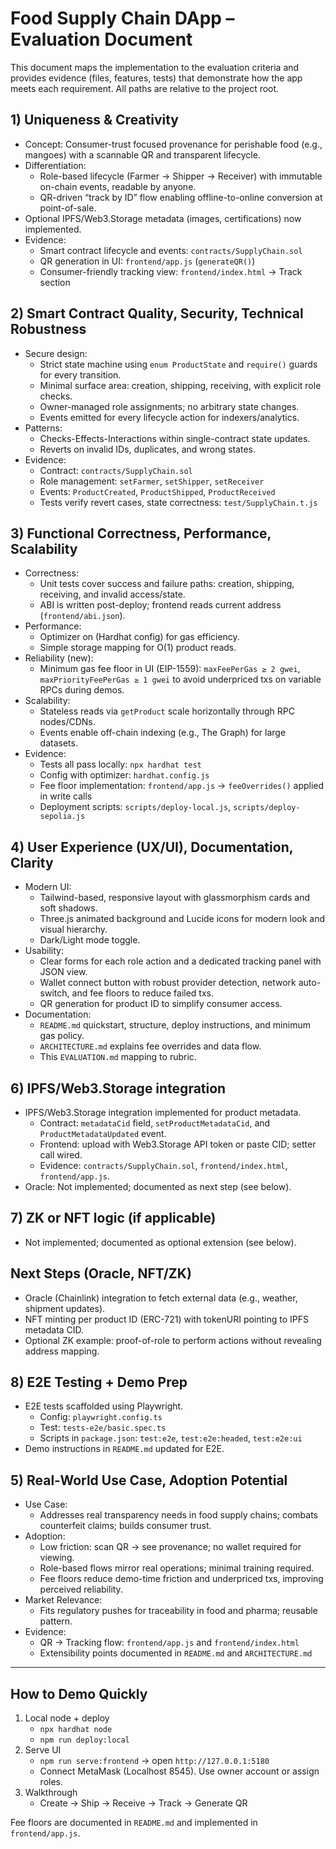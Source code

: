 # Food Supply Chain DApp – Evaluation Document

This document maps the implementation to the evaluation criteria and provides evidence (files, features, tests) that demonstrate how the app meets each requirement. All paths are relative to the project root.

## 1) Uniqueness & Creativity 
- Concept: Consumer-trust focused provenance for perishable food (e.g., mangoes) with a scannable QR and transparent lifecycle.
- Differentiation:
  - Role-based lifecycle (Farmer → Shipper → Receiver) with immutable on-chain events, readable by anyone.
  - QR-driven “track by ID” flow enabling offline-to-online conversion at point-of-sale.
- Optional IPFS/Web3.Storage metadata (images, certifications) now implemented.
- Evidence:
  - Smart contract lifecycle and events: `contracts/SupplyChain.sol`
  - QR generation in UI: `frontend/app.js` (`generateQR()`)
  - Consumer-friendly tracking view: `frontend/index.html` → Track section

## 2) Smart Contract Quality, Security, Technical Robustness
- Secure design:
  - Strict state machine using `enum ProductState` and `require()` guards for every transition.
  - Minimal surface area: creation, shipping, receiving, with explicit role checks.
  - Owner-managed role assignments; no arbitrary state changes.
  - Events emitted for every lifecycle action for indexers/analytics.
- Patterns:
  - Checks-Effects-Interactions within single-contract state updates.
  - Reverts on invalid IDs, duplicates, and wrong states.
- Evidence:
  - Contract: `contracts/SupplyChain.sol`
  - Role management: `setFarmer`, `setShipper`, `setReceiver`
  - Events: `ProductCreated`, `ProductShipped`, `ProductReceived`
  - Tests verify revert cases, state correctness: `test/SupplyChain.t.js`

## 3) Functional Correctness, Performance, Scalability 
- Correctness:
  - Unit tests cover success and failure paths: creation, shipping, receiving, and invalid access/state.
  - ABI is written post-deploy; frontend reads current address (`frontend/abi.json`).
- Performance:
  - Optimizer on (Hardhat config) for gas efficiency.
  - Simple storage mapping for O(1) product reads.
- Reliability (new):
  - Minimum gas fee floor in UI (EIP-1559): `maxFeePerGas ≥ 2 gwei`, `maxPriorityFeePerGas ≥ 1 gwei` to avoid underpriced txs on variable RPCs during demos.
- Scalability:
  - Stateless reads via `getProduct` scale horizontally through RPC nodes/CDNs.
  - Events enable off-chain indexing (e.g., The Graph) for large datasets.
- Evidence:
  - Tests all pass locally: `npx hardhat test`
  - Config with optimizer: `hardhat.config.js`
  - Fee floor implementation: `frontend/app.js` → `feeOverrides()` applied in write calls
  - Deployment scripts: `scripts/deploy-local.js`, `scripts/deploy-sepolia.js`

## 4) User Experience (UX/UI), Documentation, Clarity 
- Modern UI:
  - Tailwind-based, responsive layout with glassmorphism cards and soft shadows.
  - Three.js animated background and Lucide icons for modern look and visual hierarchy.
  - Dark/Light mode toggle.
- Usability:
  - Clear forms for each role action and a dedicated tracking panel with JSON view.
  - Wallet connect button with robust provider detection, network auto-switch, and fee floors to reduce failed txs.
  - QR generation for product ID to simplify consumer access.
- Documentation:
  - `README.md` quickstart, structure, deploy instructions, and minimum gas policy.
  - `ARCHITECTURE.md` explains fee overrides and data flow.
  - This `EVALUATION.md` mapping to rubric.

## 6) IPFS/Web3.Storage integration
- IPFS/Web3.Storage integration implemented for product metadata.
  - Contract: `metadataCid` field, `setProductMetadataCid`, and `ProductMetadataUpdated` event.
  - Frontend: upload with Web3.Storage API token or paste CID; setter call wired.
  - Evidence: `contracts/SupplyChain.sol`, `frontend/index.html`, `frontend/app.js`.
- Oracle: Not implemented; documented as next step (see below).

## 7) ZK or NFT logic (if applicable)
- Not implemented; documented as optional extension (see below).

## Next Steps (Oracle, NFT/ZK)
- Oracle (Chainlink) integration to fetch external data (e.g., weather, shipment updates).
- NFT minting per product ID (ERC-721) with tokenURI pointing to IPFS metadata CID.
- Optional ZK example: proof-of-role to perform actions without revealing address mapping.

## 8) E2E Testing + Demo Prep
- E2E tests scaffolded using Playwright.
  - Config: `playwright.config.ts`
  - Test: `tests-e2e/basic.spec.ts`
  - Scripts in `package.json`: `test:e2e`, `test:e2e:headed`, `test:e2e:ui`
- Demo instructions in `README.md` updated for E2E.

## 5) Real-World Use Case, Adoption Potential
- Use Case:
  - Addresses real transparency needs in food supply chains; combats counterfeit claims; builds consumer trust.
- Adoption:
  - Low friction: scan QR → see provenance; no wallet required for viewing.
  - Role-based flows mirror real operations; minimal training required.
  - Fee floors reduce demo-time friction and underpriced txs, improving perceived reliability.
- Market Relevance:
  - Fits regulatory pushes for traceability in food and pharma; reusable pattern.
- Evidence:
  - QR → Tracking flow: `frontend/app.js` and `frontend/index.html`
  - Extensibility points documented in `README.md` and `ARCHITECTURE.md`

---

## How to Demo Quickly
1. Local node + deploy
   - `npx hardhat node`
   - `npm run deploy:local`
2. Serve UI
   - `npm run serve:frontend` → open `http://127.0.0.1:5180`
   - Connect MetaMask (Localhost 8545). Use owner account or assign roles.
3. Walkthrough
   - Create → Ship → Receive → Track → Generate QR

Fee floors are documented in `README.md` and implemented in `frontend/app.js`.
